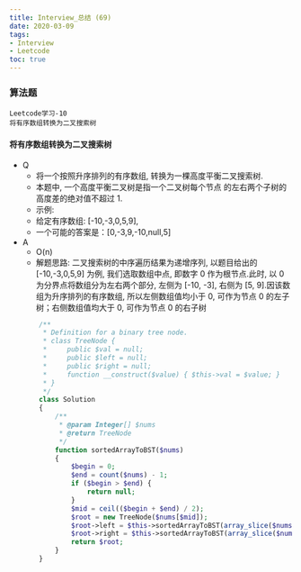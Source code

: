 ```yaml
---
title: Interview_总结 (69)
date: 2020-03-09
tags: 
- Interview
- Leetcode
toc: true
---
```


### 算法题
    Leetcode学习-10
    将有序数组转换为二叉搜索树

<!-- more -->

#### 将有序数组转换为二叉搜索树
- Q
    * 将一个按照升序排列的有序数组, 转换为一棵高度平衡二叉搜索树.
    * 本题中, 一个高度平衡二叉树是指一个二叉树每个节点 的左右两个子树的高度差的绝对值不超过 1.
    * 示例:
    * 给定有序数组: [-10,-3,0,5,9],
    * 一个可能的答案是：[0,-3,9,-10,null,5]
- A
    * O(n)
    * 解题思路: 二叉搜索树的中序遍历结果为递增序列, 以题目给出的 [-10,-3,0,5,9] 为例, 我们选取数组中点, 即数字 0 作为根节点.此时, 以 0 为分界点将数组分为左右两个部分, 左侧为 [-10, -3], 右侧为 [5, 9].因该数组为升序排列的有序数组, 所以左侧数组值均小于 0, 可作为节点 0 的左子树；右侧数组值均大于 0, 可作为节点 0 的右子树
    ```php
        /**
         * Definition for a binary tree node.
         * class TreeNode {
         *     public $val = null;
         *     public $left = null;
         *     public $right = null;
         *     function __construct($value) { $this->val = $value; }
         * }
         */
        class Solution 
        {
            /**
             * @param Integer[] $nums
             * @return TreeNode
             */
            function sortedArrayToBST($nums)
            {
                $begin = 0;
                $end = count($nums) - 1;
                if ($begin > $end) {
                    return null;
                }
                $mid = ceil(($begin + $end) / 2);
                $root = new TreeNode($nums[$mid]);
                $root->left = $this->sortedArrayToBST(array_slice($nums, 0, $mid));
                $root->right = $this->sortedArrayToBST(array_slice($nums, $mid + 1));
                return $root;
            }
        }
    ```

